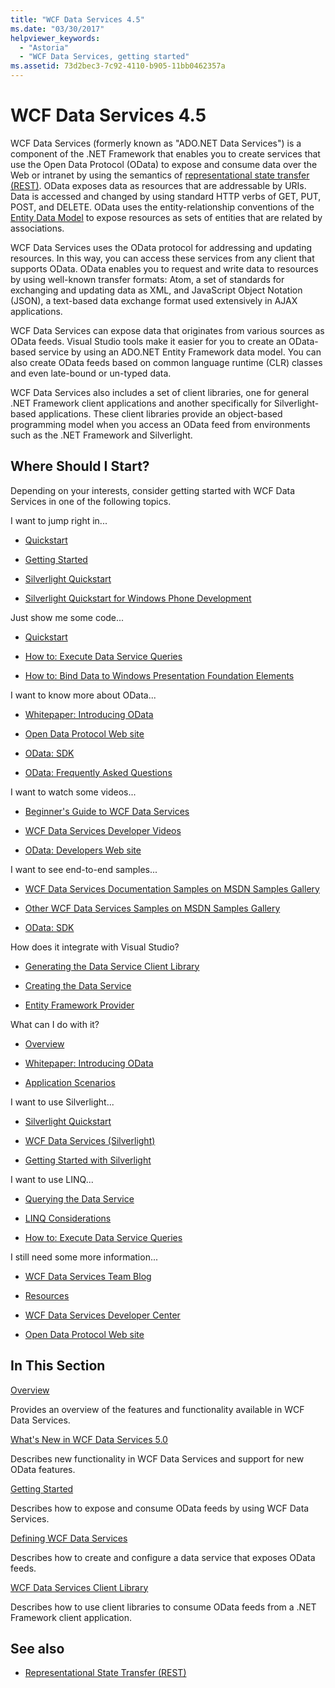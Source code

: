 ```yaml
---
title: "WCF Data Services 4.5"
ms.date: "03/30/2017"
helpviewer_keywords:
  - "Astoria"
  - "WCF Data Services, getting started"
ms.assetid: 73d2bec3-7c92-4110-b905-11bb0462357a
---
```


# WCF Data Services 4.5

WCF Data Services (formerly known as "ADO.NET Data Services") is a component of the .NET Framework that enables you to create services that use the Open Data Protocol (OData) to expose and consume data over the Web or intranet by using the semantics of [representational state transfer (REST)](https://www.ics.uci.edu/~fielding/pubs/dissertation/rest_arch_style.htm). OData exposes data as resources that are addressable by URIs. Data is accessed and changed by using standard HTTP verbs of GET, PUT, POST, and DELETE. OData uses the entity-relationship conventions of the [Entity Data Model](../adonet/entity-data-model.md) to expose resources as sets of entities that are related by associations.

WCF Data Services uses the OData protocol for addressing and updating resources. In this way, you can access these services from any client that supports OData. OData enables you to request and write data to resources by using well-known transfer formats: Atom, a set of standards for exchanging and updating data as XML, and JavaScript Object Notation (JSON), a text-based data exchange format used extensively in AJAX applications.

WCF Data Services can expose data that originates from various sources as OData feeds. Visual Studio tools make it easier for you to create an OData-based service by using an ADO.NET Entity Framework data model. You can also create OData feeds based on common language runtime (CLR) classes and even late-bound or un-typed data.

WCF Data Services also includes a set of client libraries, one for general .NET Framework client applications and another specifically for Silverlight-based applications. These client libraries provide an object-based programming model when you access an OData feed from environments such as the .NET Framework and Silverlight.

## Where Should I Start?

Depending on your interests, consider getting started with WCF Data Services in one of the following topics.

I want to jump right in...

- [Quickstart](quickstart-wcf-data-services.md)

- [Getting Started](getting-started-with-wcf-data-services.md)

- [Silverlight Quickstart](http://www.silverlight.net/learn/quickstarts/consuming-odata-feeds/)

- [Silverlight Quickstart for Windows Phone Development](http://create.msdn.com/en-US/education/quickstarts/odataservice)

Just show me some code...

- [Quickstart](quickstart-wcf-data-services.md)

- [How to: Execute Data Service Queries](how-to-execute-data-service-queries-wcf-data-services.md)

- [How to: Bind Data to Windows Presentation Foundation Elements](bind-data-to-wpf-elements-wcf-data-services.md)

I want to know more about OData...

- [Whitepaper: Introducing OData](https://docs.microsoft.com/dotnet/framework/wcf/index)

- [Open Data Protocol Web site](https://www.odata.org/developers/protocols/)

- [OData: SDK](https://www.odata.org/wp-content/uploads/sites/21/odatasdkcodesamples.zip)

- [OData: Frequently Asked Questions](https://www.odata.org/faq)

I want to watch some videos...

- [Beginner's Guide to WCF Data Services](https://docs.microsoft.com/dotnet/framework/wcf/index)

- [WCF Data Services Developer Videos](https://docs.microsoft.com/sql/connect/sql-data-developer&view=sql-server-ver15#dataservices)

- [OData: Developers Web site](https://www.odata.org/developers/articles/)

I want to see end-to-end samples...

- [WCF Data Services Documentation Samples on MSDN Samples Gallery](https://docs.microsoft.com/samples/browse/-samples)

- [Other WCF Data Services Samples on MSDN Samples Gallery](https://docs.microsoft.com/samples/browse/-samples)

- [OData: SDK](https://www.odata.org/wp-content/uploads/sites/21/odatasdkcodesamples.zip)

How does it integrate with Visual Studio?

- [Generating the Data Service Client Library](generating-the-data-service-client-library-wcf-data-services.md)

- [Creating the Data Service](creating-the-data-service.md)

- [Entity Framework Provider](entity-framework-provider-wcf-data-services.md)

What can I do with it?

- [Overview](wcf-data-services-overview.md)

- [Whitepaper: Introducing OData](https://docs.microsoft.com/dotnet/framework/wcf/index)

- [Application Scenarios](application-scenarios-wcf-data-services.md)

I want to use Silverlight...

- [Silverlight Quickstart](http://www.silverlight.net/learn/quickstarts/consuming-odata-feeds/)

- [WCF Data Services (Silverlight)](https://docs.microsoft.com/previous-versions/windows/silverlight/dotnet-windows-silverlight/cc838234(v=vs.95))

- [Getting Started with Silverlight](https://docs.microsoft.com/previous-versions/windows/silverlight/dotnet-windows-silverlight/bb404703(v=vs.95))

I want to use LINQ...

- [Querying the Data Service](querying-the-data-service-wcf-data-services.md)

- [LINQ Considerations](linq-considerations-wcf-data-services.md)

- [How to: Execute Data Service Queries](how-to-execute-data-service-queries-wcf-data-services.md)

I still need some more information...

- [WCF Data Services Team Blog](https://blogs.msdn.microsoft.com/astoriateam/)

- [Resources](wcf-data-services-resources.md)

- [WCF Data Services Developer Center](https://docs.microsoft.com/dotnet/framework/wcf/index)

- [Open Data Protocol Web site](https://www.odata.org/developers/protocols/)

## In This Section

[Overview](wcf-data-services-overview.md)

Provides an overview of the features and functionality available in WCF Data Services.

[What's New in WCF Data Services 5.0](https://docs.microsoft.com/previous-versions/dotnet/wcf-data-services/ee373845(v=vs.103))

Describes new functionality in WCF Data Services and support for new OData features.

[Getting Started](getting-started-with-wcf-data-services.md)

Describes how to expose and consume OData feeds by using WCF Data Services.

[Defining WCF Data Services](defining-wcf-data-services.md)

Describes how to create and configure a data service that exposes OData feeds.

[WCF Data Services Client Library](wcf-data-services-client-library.md)

Describes how to use client libraries to consume OData feeds from a .NET Framework client application.

## See also

- [Representational State Transfer (REST)](https://www.ics.uci.edu/~fielding/pubs/dissertation/rest_arch_style.htm)
